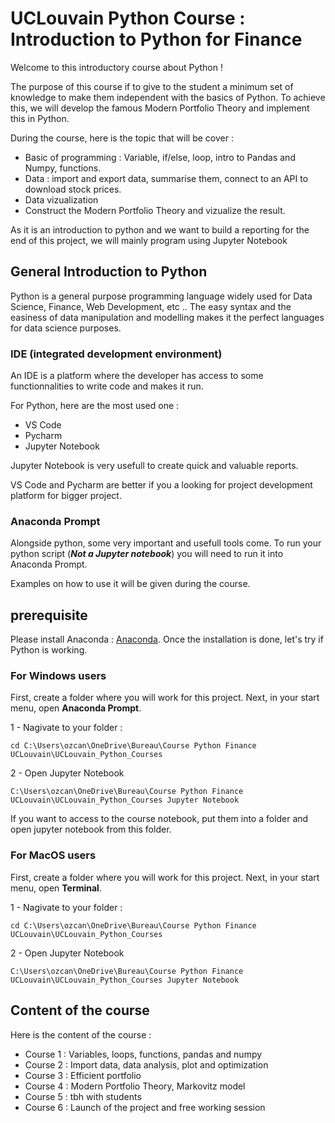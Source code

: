 # UCLouvain Python Course : Introduction to Python for Finance

Welcome to this introductory course about Python ! 

The purpose of this course if to give to the student a minimum set of knowledge to make them independent with the basics of Python. To achieve this, we will develop the famous Modern Portfolio Theory and implement this in Python. 

During the course, here is the topic that will be cover :

  * Basic of programming : Variable, if/else, loop, intro to Pandas and Numpy, functions.
  * Data : import and export data, summarise them, connect to an API to download stock prices.
  * Data vizualization
  * Construct the Modern Portfolio Theory and vizualize the result.

As it is an introduction to python and we want to build a reporting for the end of this project, we will mainly program using Jupyter Notebook

## General Introduction to Python
Python is a general purpose programming language widely used for Data Science, Finance, Web Development, etc .. The easy syntax and the easiness of data manipulation and modelling makes it the perfect languages for data science purposes.

### IDE (integrated development environment)

An IDE is a platform where the developer has access to some functionnalities to write code and makes it run.

For Python, here are the most used one :
 * VS Code
 * Pycharm
 * Jupyter Notebook

Jupyter Notebook is very usefull to create quick and valuable reports. 

VS Code and Pycharm are better if you a looking for project development platform for bigger project.

### Anaconda Prompt

Alongside python, some very important and usefull tools come. To run your python script (***Not a Jupyter notebook***) you will need to run it into Anaconda Prompt.

Examples on how to use it will be given during the course.

## prerequisite

Please install Anaconda : [Anaconda](https://www.anaconda.com/). Once the installation is done, let's try if Python is working.

### For Windows users

First, create a folder where you will work for this project. Next, in your start menu, open **Anaconda Prompt**. 

  1 - Nagivate to your folder :

```terminal
cd C:\Users\ozcan\OneDrive\Bureau\Course Python Finance UCLouvain\UCLouvain_Python_Courses
```

  2 - Open Jupyter Notebook
```terminal
C:\Users\ozcan\OneDrive\Bureau\Course Python Finance UCLouvain\UCLouvain_Python_Courses Jupyter Notebook
```
  
If you want to access to the course notebook, put them into a folder and open jupyter notebook from this folder.

### For MacOS users

First, create a folder where you will work for this project. Next, in your start menu, open **Terminal**.

  1 - Nagivate to your folder :

```terminal
cd C:\Users\ozcan\OneDrive\Bureau\Course Python Finance UCLouvain\UCLouvain_Python_Courses
```

  2 - Open Jupyter Notebook
```terminal
C:\Users\ozcan\OneDrive\Bureau\Course Python Finance UCLouvain\UCLouvain_Python_Courses Jupyter Notebook
```

## Content of the course 

Here is the content of the course :

* Course 1 : Variables, loops, functions, pandas and numpy
* Course 2 : Import data, data analysis, plot and optimization
* Course 3 : Efficient portfolio
* Course 4 : Modern Portfolio Theory, Markovitz model
* Course 5 : tbh with students
* Course 6 : Launch of the project and free working session




